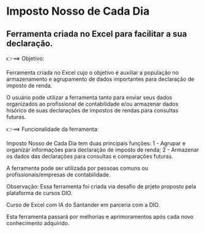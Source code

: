 # Imposto Nosso de Cada Dia
## Ferramenta criada no Excel para facilitar a sua declaração.


👉==> Objetivo:

Ferramenta criada no Excel cujo o objetivo é auxiliar a população no armazenamento e agrupamento de dados importantes para declaração de imposto de renda.


O usuário pode utilizar a ferramenta tanto para enviar seus dados organizados ao profissional de contabilidade e/ou armazenar dados hisórico de suas declarações de impostos de rendas para consultas futuras.


👉==> Funcionalidade da ferramenta:

Imposto Nosso de Cada Dia tem duas principais funções: 
1 - Agrupar e organizar informações para declaração de imposto de renda;
2 - Armazenar os dados das declarações para consultas e comparações futuras.


A ferramenta pode ser utilizada por pessoas comuns ou profissionais/empresas de contabilidade.



Observação:
 Essa ferramenta foi criada via desafio de prjeto proposto pela plataforma de cursos DIO.

 Curso de Excel com IA do Santander em parceria com a DIO. 




 Esta ferramenta passará por melhorias e aprimoramentos após cada novo conhecimento adquirido.
